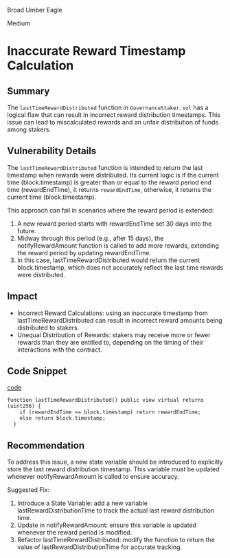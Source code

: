 Broad Umber Eagle

Medium

# Inaccurate Reward Timestamp Calculation

## Summary

The `lastTimeRewardDistributed` function in `GovernanceStaker.sol` has a logical flaw that can result in incorrect reward distribution timestamps. This issue can lead to miscalculated rewards and an unfair distribution of funds among stakers.

## Vulnerability Details

The `lastTimeRewardDistributed` function is intended to return the last timestamp when rewards were distributed. Its current logic is if the current time (block.timestamp) is greater than or equal to the reward period end time (rewardEndTime), it returns `rewardEndTime`, otherwise, it returns the current time (block.timestamp).

This approach can fail in scenarios where the reward period is extended:
1. A new reward period starts with rewardEndTime set 30 days into the future.
2. Midway through this period (e.g., after 15 days), the notifyRewardAmount function is called to add more rewards, extending the reward period by updating rewardEndTime.
3. In this case, lastTimeRewardDistributed would return the current block.timestamp, which does not accurately reflect the last time rewards were distributed.

## Impact

- Incorrect Reward Calculations: using an inaccurate timestamp from lastTimeRewardDistributed can result in incorrect reward amounts being distributed to stakers.
- Unequal Distribution of Rewards: stakers may receive more or fewer rewards than they are entitled to, depending on the timing of their interactions with the contract.

## Code Snippet

[code](https://github.com/sherlock-audit/2024-11-tally/blob/b125d1f2b52170a3789b1060a52fc6609e6e2262/staker/src/GovernanceStaker.sol#L294-L297)

```Solidity
function lastTimeRewardDistributed() public view virtual returns (uint256) {
    if (rewardEndTime <= block.timestamp) return rewardEndTime;
    else return block.timestamp;
  }
```

## Recommendation

To address this issue, a new state variable should be introduced to explicitly store the last reward distribution timestamp. This variable must be updated whenever notifyRewardAmount is called to ensure accuracy.

Suggested Fix:

1. Introduce a State Variable: add a new variable lastRewardDistributionTime to track the actual last reward distribution time.
2. Update in notifyRewardAmount: ensure this variable is updated whenever the reward period is modified.
3. Refactor lastTimeRewardDistributed: modify the function to return the value of lastRewardDistributionTime for accurate tracking.

